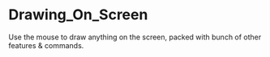 # Drawing_On_Screen
Use the mouse to draw anything on the screen, packed with bunch of other features &amp; commands.
